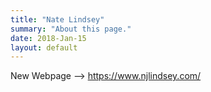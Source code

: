 ```yaml
---
title: "Nate Lindsey"
summary: "About this page."
date: 2018-Jan-15
layout: default
---
```

New Webpage --> https://www.njlindsey.com/
